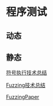 # 程序测试

## 动态

## 静态

[符号执行技术总结](https://zhuanlan.zhihu.com/p/56332152)

[Fuzzing技术总结](https://zhuanlan.zhihu.com/p/43432370)

[FuzzingPaper](https://github.com/wcventure/FuzzingPaper)
